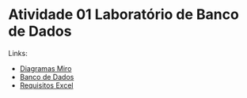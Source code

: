 # Atividade 01 Laboratório de Banco de Dados

Links:

- [Diagramas Miro](https://drawsql.app/teams/fatec-4/diagrams/atividade-lab-bd)
- [Banco de Dados](https://drawsql.app/teams/fatec-4/diagrams/atividade-lab-bd)
- [Requisitos Excel](https://fatecspgov-my.sharepoint.com/:x:/g/personal/luan_nogueira3_fatec_sp_gov_br/EQ45W0-UVaBKlcKyRvIqvc0Bqt9Yc-RhVV-bJA-ayemQeA?email=debora.silva89%40fatec.sp.gov.br&e=wLEIZt)

